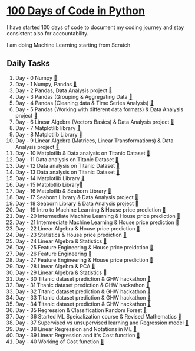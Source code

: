 # [100 Days of Code in Python](https://twitter.com/Param3021/status/1531507810756067328?s=20&t=psaKuMNtRHbSmcQ7QQ0zuQ)
I have started 100 days of code to document my coding journey and stay consistent also for accountability.

I am doing Machine Learning starting from Scratch

## Daily Tasks
1. Day - 0 Numpy [🔗](./Day-0/)
2. Day - 1 Numpy, Pandas [🔗](./Day-1/)
3. Day - 2 Pandas, Data Analysis project [🔗](./Day-2/)
4. Day - 3 Pandas (Grouping & Aggregating Data [🔗](./Day-3/)
5. Day - 4 Pandas (Cleaning data & Time Series Analysis) [🔗](./Day-4/)
6. Day - 5 Pandas (Working with different data formats) & Data Analysis project [🔗](./Day-5/)
7. Day - 6 Linear Algebra (Vectors Basics) & Data Analysis project [🔗](./Day-6/)
8. Day - 7 Matplotlib library [🔗](./Day-7/)
9. Day - 8 Matplotlib Library [🔗](./Day-7/)
10. Day - 9 Linear Algebra (Matrices, Linear Transformations) & Data Analysis project [🔗](./Day-9/)
11. Day - 10 Matplotlib & Data analysis on Titanic Dataset [🔗](./Day-10/)
12. Day - 11 Data analysis on Titanic Dataset [🔗](./Day-11/)
13. Day - 12 Data analysis on Titanic Dataset [🔗](./Day-12/)
14. Day - 13 Data analysis on Titanic Dataset [🔗](./Day-13/)
15. Day - 14 Matplotlib Library [🔗](./Day-14/)
16. Day - 15 Matplotlib Library[🔗](./Day-15/)
17. Day - 16 Matplotlib & Seaborn Library [🔗](./Day-16/)
18. Day - 17 Seaborn Library & Data Analysis project [🔗](./Day-17/)
19. Day - 18 Seaborn Library & Data Analysis project [🔗](./Day-18/)
20. Day - 19 Intro to Machine Learning & House price prediction [🔗](./Day-19/)
21. Day - 20 Intermediate Machine Learning & House price prediction [🔗](./Day-20/)
22. Day - 21 Intermediate Machine Learning & House price prediction [🔗](./Day-21/)
23. Day - 22 Linear Algebra & House price prediction [🔗](./Day-22/)
24. Day - 23 Statistics & House price prediction [🔗](./Day-23/)
25. Day - 24 Linear Algebra & Statistics [🔗](./Day-24/)
26. Day - 25 Feature Engineering & House price preidction [🔗](./Day-25/)
27. Day - 26 Feature Engineering [🔗](./Day-26/)
28. Day - 27 Feature Engineering & House price prediction [🔗](./Day-27/)
29. Day - 28 Linear Algebra & PCA [🔗](./Day-28/)
30. Day - 29 Linear Algebra & Statistics [🔗](./Day-29/)
31. Day - 30 Titanic dataset prediction & GHW hackathon [🔗](./Day-30/)
32. Day - 31 Titanic dataset prediction & GHW hackathon [🔗](./Day-31/)
33. Day - 32 Titanic dataset prediction & GHW hackathon [🔗](./Day-32/)
34. Day - 33 Titanic dataset prediction & GHW hackathon [🔗](./Day-33/)
35. Day - 34 Titanic dataset prediction & GHW hackathon [🔗](./Day-34/)
36. Day - 35 Regression & Classification Random Forest [🔗](./Day-34/)
37. Day - 36 Started ML Speicalization course & Revised Mathematics [🔗](./Day-34/)
38. Day - 37 Supervised vs unsupervised learning and Regression model [🔗](./Day-34/)
39. Day - 38 Linear Regression and Notations in ML [🔗](./Day-34/)
40. Day - 39 Linear Regression and it's Cost function [🔗](./Day-34/)
41. Day - 40 Working of Cost function [🔗](./Day-34/)
